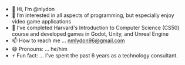 - 👋 Hi, I’m @nlydon
- 👀 I’m interested in all aspects of programming, but especially enjoy video game applications
- 🌱 I’ve completed Harvard's Introduction to Computer Science (CS50) course and developed games in Godot, Unity, and Unreal Engine
- 📫 How to reach me ... [nmlydon96@gmail.com](https://www.linkedin.com/in/nlydon/)
- 😄 Pronouns: ... he/him
- ⚡ Fun fact: ... I've spent the past 6 years as a technology consultant.

<!---
nlydon/nlydon is a ✨ special ✨ repository because its `README.md` (this file) appears on your GitHub profile.
You can click the Preview link to take a look at your changes.
--->

